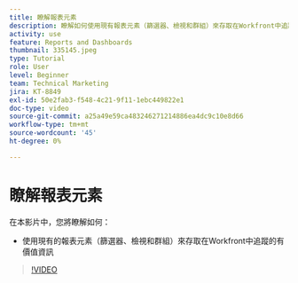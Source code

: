```yaml
---
title: 瞭解報表元素
description: 瞭解如何使用現有報表元素（篩選器、檢視和群組）來存取在Workfront中追蹤的資訊。
activity: use
feature: Reports and Dashboards
thumbnail: 335145.jpeg
type: Tutorial
role: User
level: Beginner
team: Technical Marketing
jira: KT-8849
exl-id: 50e2fab3-f548-4c21-9f11-1ebc449822e1
doc-type: video
source-git-commit: a25a49e59ca483246271214886ea4dc9c10e8d66
workflow-type: tm+mt
source-wordcount: '45'
ht-degree: 0%

---
```


# 瞭解報表元素

在本影片中，您將瞭解如何：

* 使用現有的報表元素（篩選器、檢視和群組）來存取在Workfront中追蹤的有價值資訊

>[!VIDEO](https://video.tv.adobe.com/v/335145/?quality=12&learn=on)
